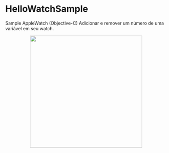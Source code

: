 # HelloWatchSample

Sample AppleWatch (Objective-C)
Adicionar e remover um número de uma variável em seu watch.

<p align="center">
  <img src="https://github.com/mvalbuquerque/HelloWatchSample/blob/master/img3.png" width="350"/>
  
</p>
